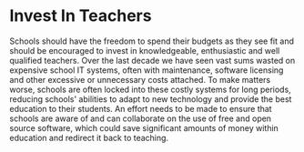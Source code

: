 Invest In Teachers
==================

Schools should have the freedom to spend their budgets as they see fit 
and should be encouraged to invest in knowledgeable, enthusiastic and 
well qualified teachers. Over the last decade we have seen vast sums 
wasted on expensive school IT systems, often with maintenance, software 
licensing and other excessive or unnecessary costs attached. To make 
matters worse, schools are often locked into these costly systems for 
long periods, reducing schools' abilities to adapt to new technology and 
provide the best education to their students. An effort needs to be made 
to ensure that schools are aware of and can collaborate on the use of 
free and open source software, which could save significant amounts of 
money within education and redirect it back to teaching.
